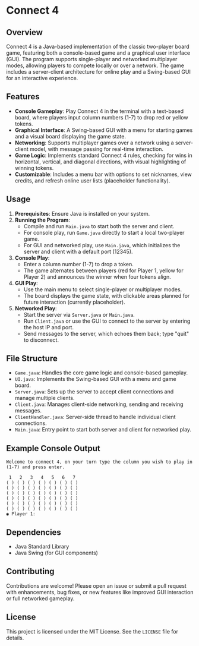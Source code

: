 
# Connect 4

## Overview
Connect 4 is a Java-based implementation of the classic two-player board game, featuring both a console-based game and a graphical user interface (GUI). The program supports single-player and networked multiplayer modes, allowing players to compete locally or over a network. The game includes a server-client architecture for online play and a Swing-based GUI for an interactive experience.

## Features
- **Console Gameplay**: Play Connect 4 in the terminal with a text-based board, where players input column numbers (1-7) to drop red or yellow tokens.
- **Graphical Interface**: A Swing-based GUI with a menu for starting games and a visual board displaying the game state.
- **Networking**: Supports multiplayer games over a network using a server-client model, with message passing for real-time interaction.
- **Game Logic**: Implements standard Connect 4 rules, checking for wins in horizontal, vertical, and diagonal directions, with visual highlighting of winning tokens.
- **Customizable**: Includes a menu bar with options to set nicknames, view credits, and refresh online user lists (placeholder functionality).

## Usage
1. **Prerequisites**: Ensure Java is installed on your system.
2. **Running the Program**:
   - Compile and run `Main.java` to start both the server and client.
   - For console play, run `Game.java` directly to start a local two-player game.
   - For GUI and networked play, use `Main.java`, which initializes the server and client with a default port (12345).
3. **Console Play**:
   - Enter a column number (1-7) to drop a token.
   - The game alternates between players (red for Player 1, yellow for Player 2) and announces the winner when four tokens align.
4. **GUI Play**:
   - Use the main menu to select single-player or multiplayer modes.
   - The board displays the game state, with clickable areas planned for future interaction (currently placeholder).
5. **Networked Play**:
   - Start the server via `Server.java` or `Main.java`.
   - Run `Client.java` or use the GUI to connect to the server by entering the host IP and port.
   - Send messages to the server, which echoes them back; type "quit" to disconnect.

## File Structure
- `Game.java`: Handles the core game logic and console-based gameplay.
- `UI.java`: Implements the Swing-based GUI with a menu and game board.
- `Server.java`: Sets up the server to accept client connections and manage multiple clients.
- `Client.java`: Manages client-side networking, sending and receiving messages.
- `ClientHandler.java`: Server-side thread to handle individual client connections.
- `Main.java`: Entry point to start both server and client for networked play.

## Example Console Output
```
Welcome to connect 4, on your turn type the column you wish to play in (1-7) and press enter.

 1   2   3   4   5   6   7
( ) ( ) ( ) ( ) ( ) ( ) ( )
( ) ( ) ( ) ( ) ( ) ( ) ( )
( ) ( ) ( ) ( ) ( ) ( ) ( )
( ) ( ) ( ) ( ) ( ) ( ) ( )
( ) ( ) ( ) ( ) ( ) ( ) ( )
( ) ( ) ( ) ( ) ( ) ( ) ( )
◉ Player 1: 
```

## Dependencies
- Java Standard Library
- Java Swing (for GUI components)

## Contributing
Contributions are welcome! Please open an issue or submit a pull request with enhancements, bug fixes, or new features like improved GUI interaction or full networked gameplay.

## License
This project is licensed under the MIT License. See the `LICENSE` file for details.
